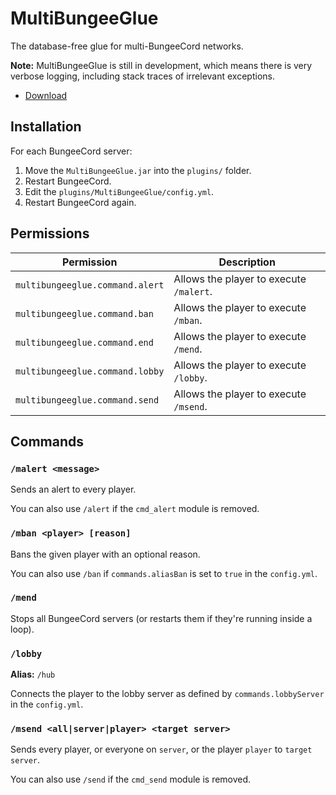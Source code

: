 # MultiBungeeGlue

The database-free glue for multi-BungeeCord networks.

**Note:** MultiBungeeGlue is still in development, which means there is very verbose logging, including stack traces of irrelevant exceptions.

- [Download](https://raw.githubusercontent.com/timmyrs/MultiBungeeGlue/master/MultiBungeeGlue.jar)

## Installation

For each BungeeCord server:

1. Move the `MultiBungeeGlue.jar` into the `plugins/` folder.
2. Restart BungeeCord.
3. Edit the `plugins/MultiBungeeGlue/config.yml`.
4. Restart BungeeCord again.

## Permissions

Permission | Description
-----------|-----------
`multibungeeglue.command.alert` | Allows the player to execute `/malert`.
`multibungeeglue.command.ban` | Allows the player to execute `/mban`.
`multibungeeglue.command.end` | Allows the player to execute `/mend`.
`multibungeeglue.command.lobby` | Allows the player to execute `/lobby`.
`multibungeeglue.command.send` | Allows the player to execute `/msend`.

## Commands

### `/malert <message>`

Sends an alert to every player.

You can also use `/alert` if the `cmd_alert` module is removed.

### `/mban <player> [reason]`

Bans the given player with an optional reason.

You can also use `/ban` if `commands.aliasBan` is set to `true` in the `config.yml`.

### `/mend`

Stops all BungeeCord servers (or restarts them if they're running inside a loop).

### `/lobby`

**Alias:** `/hub`

Connects the player to the lobby server as defined by `commands.lobbyServer` in the `config.yml`.

### `/msend <all|server|player> <target server>`

Sends every player, or everyone on `server`, or the player `player` to `target server`.

You can also use `/send` if the `cmd_send` module is removed.
